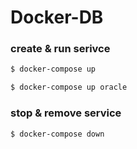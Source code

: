 
# Docker-DB


### create & run serivce
```bash
$ docker-compose up
```

```bash
$ docker-compose up oracle
```

### stop & remove service
```bash
$ docker-compose down
```


